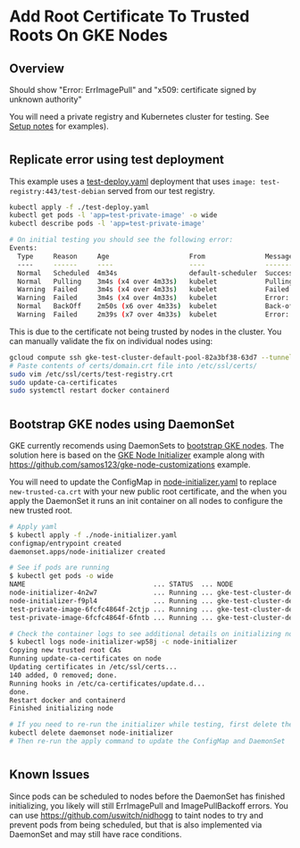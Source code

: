 # Add Root Certificate To Trusted Roots On GKE Nodes

## Overview

Should show "Error: ErrImagePull" and "x509: certificate signed by unknown authority"

You will need a private registry and Kubernetes cluster for testing. See [Setup notes](./setup.md) for examples).

#
## Replicate error using test deployment

This example uses a [test-deploy.yaml](./test-deploy.yaml) deployment that uses `image: test-registry:443/test-debian` served from our test registry.

```bash
kubectl apply -f ./test-deploy.yaml
kubectl get pods -l 'app=test-private-image' -o wide
kubectl describe pods -l 'app=test-private-image' 

# On initial testing you should see the following error:
Events:
  Type     Reason     Age                    From               Message
  ----     ------     ----                   ----               -------
  Normal   Scheduled  4m34s                  default-scheduler  Successfully assigned default/test-private-image-5db84f8d78-44rkg to gke-test-cluster-default-pool-82a3bf38-ffs3
  Normal   Pulling    3m4s (x4 over 4m33s)   kubelet            Pulling image "test-registry:443/test-debian"
  Warning  Failed     3m4s (x4 over 4m33s)   kubelet            Failed to pull image "test-registry:443/test-debian": rpc error: code = Unknown desc = failed to pull and unpack image "test-registry:443/test-debian:latest": failed to resolve reference "test-registry:443/test-debian:latest": failed to do request: Head https://test-registry:443/v2/test-debian/manifests/latest: x509: certificate signed by unknown authority
  Warning  Failed     3m4s (x4 over 4m33s)   kubelet            Error: ErrImagePull
  Normal   BackOff    2m50s (x6 over 4m33s)  kubelet            Back-off pulling image "test-registry:443/test-debian"
  Warning  Failed     2m39s (x7 over 4m33s)  kubelet            Error: ImagePullBackOff
```

This is due to the certificate not being trusted by nodes in the cluster. You can manually validate the fix on individual nodes using:

```bash
gcloud compute ssh gke-test-cluster-default-pool-82a3bf38-63d7 --tunnel-through-iap
# Paste contents of certs/domain.crt file into /etc/ssl/certs/
sudo vim /etc/ssl/certs/test-registry.crt 
sudo update-ca-certificates
sudo systemctl restart docker containerd
```

#
## Bootstrap GKE nodes using DaemonSet

GKE currently recomends using DaemonSets to [bootstrap GKE nodes](https://cloud.google.com/solutions/automatically-bootstrapping-gke-nodes-with-daemonsets). The solution here is based on the [GKE Node Initializer](https://github.com/GoogleCloudPlatform/solutions-gke-init-daemonsets-tutorial) example along with https://github.com/samos123/gke-node-customizations example. 

You will need to update the ConfigMap in [node-initializer.yaml](./node-initializer.yaml) to replace `new-trusted-ca.crt` with your new public root certificate, and the when you apply the DaemonSet it runs an init container on all nodes to configure the new trusted root.

```bash
# Apply yaml
$ kubectl apply -f ./node-initializer.yaml
configmap/entrypoint created
daemonset.apps/node-initializer created

# See if pods are running
$ kubectl get pods -o wide
NAME                                ... STATUS  ... NODE                                       
node-initializer-4n2w7              ... Running ... gke-test-cluster-default-pool-82a3bf38-s1q5
node-initializer-f9pl4              ... Running ... gke-test-cluster-default-pool-82a3bf38-0g5s
test-private-image-6fcfc4864f-2ctjp ... Running ... gke-test-cluster-default-pool-82a3bf38-s1q5
test-private-image-6fcfc4864f-6fntb ... Running ... gke-test-cluster-default-pool-82a3bf38-0g5s

# Check the container logs to see additional details on initializing nodes
$ kubectl logs node-initializer-wp58j -c node-initializer
Copying new trusted root CAs
Running update-ca-certificates on node
Updating certificates in /etc/ssl/certs...
140 added, 0 removed; done.
Running hooks in /etc/ca-certificates/update.d...
done.
Restart docker and containerd
Finished initializing node

# If you need to re-run the initializer while testing, first delete the existing DaemonSet using
kubectl delete daemonset node-initializer
# Then re-run the apply command to update the ConfigMap and DaemonSet
```

#
## Known Issues

Since pods can be scheduled to nodes before the DaemonSet has finished initializing, you likely will  still ErrImagePull and ImagePullBackoff errors. You can use https://github.com/uswitch/nidhogg to taint nodes to try and prevent pods from being scheduled, but that is also implemented via DaemonSet and may still have race conditions.
